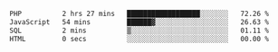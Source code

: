 
<!--START_SECTION:waka-->

```txt
PHP          2 hrs 27 mins   ██████████████████░░░░░░░   72.26 %
JavaScript   54 mins         ██████▓░░░░░░░░░░░░░░░░░░   26.63 %
SQL          2 mins          ▒░░░░░░░░░░░░░░░░░░░░░░░░   01.11 %
HTML         0 secs          ░░░░░░░░░░░░░░░░░░░░░░░░░   00.00 %
```

<!--END_SECTION:waka-->
